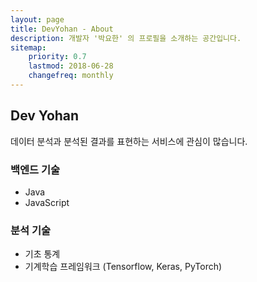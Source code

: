 ```yaml
---
layout: page
title: DevYohan - About
description: 개발자 '박요한' 의 프로필을 소개하는 공간입니다.
sitemap:
    priority: 0.7
    lastmod: 2018-06-28
    changefreq: monthly
---
```

## Dev Yohan

데이터 분석과 분석된 결과를 표현하는 서비스에 관심이 많습니다.

### 백엔드 기술
- Java
- JavaScript

### 분석 기술
- 기초 통계
- 기계학습 프레임워크 (Tensorflow, Keras, PyTorch)
